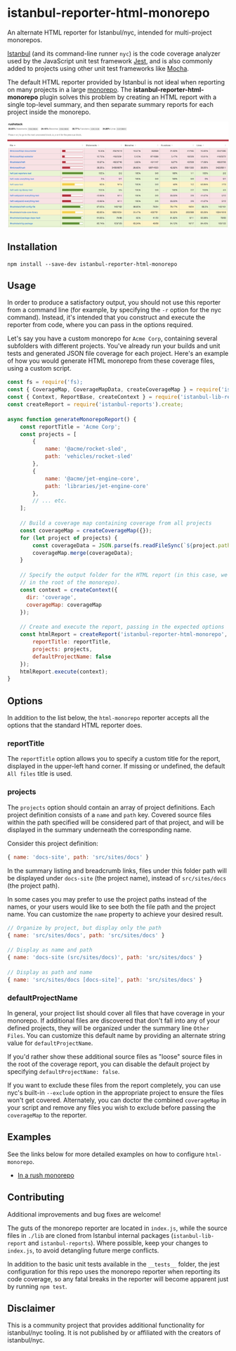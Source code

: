 # istanbul-reporter-html-monorepo

An alternate HTML reporter for Istanbul/nyc, intended for multi-project monorepos.

[Istanbul](https://istanbul.js.org/) (and its command-line runner `nyc`) is the code coverage analyzer used by the JavaScript unit test framework [Jest](https://jestjs.io/), and is also commonly added to projects using other unit test frameworks like [Mocha](https://istanbul.js.org/docs/tutorials/mocha/).

The default HTML reporter provided by Istanbul is not ideal when reporting on many projects in a large [monorepo](https://en.wikipedia.org/wiki/Monorepo). The **istanbul-reporter-html-monorepo** plugin solves this problem by creating an HTML report with a single top-level summary, and then separate summary reports for each project inside the monorepo.

![example screenshot](examples/rush/screenshot1.png)

## Installation

```console
npm install --save-dev istanbul-reporter-html-monorepo
```

## Usage

In order to produce a satisfactory output, you should not use this reporter from a command line (for example, by specifying the `-r` option for the nyc command). Instead, it's intended that you construct and execute the reporter from code, where you can
pass in the options required.

Let's say you have a custom monorepo for `Acme Corp`, containing several subfolders with different projects. You've already run your builds and unit tests and generated JSON file coverage for each project. Here's an example of how you would generate HTML monorepo from these coverage files, using a custom script.

```js
const fs = require('fs);
const { CoverageMap, CoverageMapData, createCoverageMap } = require('istanbul-lib-coverage');
const { Context, ReportBase, createContext } = require('istanbul-lib-report');
const createReport = require('istanbul-reports').create;

async function generateMonorepoReport() {
    const reportTitle = 'Acme Corp';
    const projects = [
        {
            name: '@acme/rocket-sled',
            path: 'vehicles/rocket-sled'
        },
        {
            name: '@acme/jet-engine-core',
            path: 'libraries/jet-engine-core'
        },
        // ... etc.
    ];

    // Build a coverage map containing coverage from all projects
    const coverageMap = createCoverageMap({});
    for (let project of projects) {
        const coverageData = JSON.parse(fs.readFileSync(`${project.path}/coverage/coverage-final.json`));
        coverageMap.merge(coverageData);
    }

    // Specify the output folder for the HTML report (in this case, we'll write to the 'coverage' folder
    // in the root of the monorepo).
    const context = createContext({
      dir: 'coverage',
      coverageMap: coverageMap
    });

    // Create and execute the report, passing in the expected options
    const htmlReport = createReport('istanbul-reporter-html-monorepo', {
        reportTitle: reportTitle,
        projects: projects,
        defaultProjectName: false
    });
    htmlReport.execute(context);
}
```

## Options

In addition to the list below, the `html-monorepo` reporter accepts all the options that the standard HTML reporter does.

### reportTitle

The `reportTitle` option allows you to specify a custom title for the report, displayed in the upper-left hand corner. If missing or undefined, the default `All files` title is used.

### projects

The `projects` option should contain an array of project definitions. Each project definition consists of a `name` and `path` key. Covered source files within the path specified will be considered part of that project, and will be displayed in the summary underneath the corresponding name.

Consider this project definition:

```js
{ name: 'docs-site', path: 'src/sites/docs' }
```

In the summary listing and breadcrumb links, files under this folder path will be displayed under `docs-site` (the project name), instead of `src/sites/docs` (the project path).

In some cases you may prefer to use the project paths instead of the names, or your users would like to see both the file path and the project name. You can customize the `name` property to achieve your desired result.

```js
// Organize by project, but display only the path
{ name: 'src/sites/docs', path: 'src/sites/docs' }

// Display as name and path
{ name: 'docs-site (src/sites/docs)', path: 'src/sites/docs' }

// Display as path and name
{ name: 'src/sites/docs [docs-site]', path: 'src/sites/docs' }
```

### defaultProjectName

In general, your project list should cover all files that have coverage in your monorepo. If additional files are discovered that don't fall into any of your defined projects, they will be organized under the summary line `Other Files`. You can customize this
default name by providing an alternate string value for `defaultProjectName`.

If you'd rather show these additional source files as "loose" source files in the root of the coverage report, you can disable the default project by specifying `defaultProjectName: false`.

If you want to exclude these files from the report completely, you can use nyc's built-in `--exclude` option in the appropriate project to ensure the files won't get covered. Alternately, you can doctor the combined `coverageMap` in your script and remove
any files you wish to exclude before passing the `coverageMap` to the reporter.

## Examples

See the links below for more detailed examples on how to configure `html-monorepo`.

 * [In a rush monorepo](./examples/rush/README.md)

## Contributing

Additional improvements and bug fixes are welcome!

The guts of the monorepo reporter are located in `index.js`, while the source files in `./lib` are cloned from Istanbul internal packages (`istanbul-lib-report` and `istanbul-reports`). Where possible, keep your changes to `index.js`, to avoid detangling future merge conflicts.

In addition to the basic unit tests available in the `__tests__` folder, the jest configuration for this repo uses the monorepo reporter when reporting its code coverage, so any fatal breaks in the reporter will become apparent just by running `npm test`.

## Disclaimer

This is a community project that provides additional functionality for istanbul/nyc tooling. It is not published by or affiliated with the creators of istanbul/nyc.
